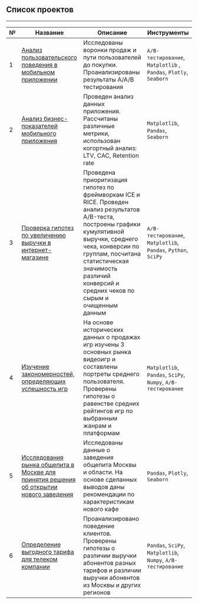 ## Список проектов
___

| №  | Название | Описание |  Инструменты
| ------------- | ------------- | ------------- | ------------- | 
| 1  | [Анализ пользовательского поведения в мобильном приложении](https://github.com/chursinio/projects/tree/main/aab_test_events)  | Исследованы воронки продаж и пути пользователей до покупки. Проанализированы результаты А/А/В тестирования  |  `A/B-тестирование`, `Matplotlib` , `Pandas`, `Plotly`, `Seaborn` |
| 2  | [Анализ бизнес-показателей мобильного приложения](https://github.com/chursinio/projects/tree/main/marketing_research) | Проведен анализ данных приложения. Рассчитаны различные метрики, использован когортный анализ: LTV, CAC, Retention rate |  `Matplotlib`, `Pandas`, `Seaborn`|
| 3  | [Проверка гипотез по увеличению выручки в интернет-магазине](https://github.com/chursinio/projects/tree/main/ab_test_app)  | Проведена приоритизация гипотез по фреймворкам ICE и RICE. Проведен анализ результатов A/B-теста, построены графики кумулятивной выручки, среднего чека, конверсии по группам, посчитана статистическая значимость различий конверсий и средних чеков по сырым и очищенным данным | `A/B-тестирование`, `Matplotlib`, `Pandas`, `Python`, `SciPy`
| 4  | [Изучение закономерностей, определяющих успешность игр](https://github.com/chursinio/projects/tree/main/games_analysis)   | На основе исторических данных о продажах игр изучены 3 основных рынка видеоигр и составлены портреты среднего пользователя. Проверены гипотезы о равенстве средних рейтингов игр по выбранным жанрам и платформам | `Matplotlib`, `Pandas`, `SciPy`, `Numpy`, `A/B-тестирование`  
| 5  | [Исследования рынка общепита в Москве для принятия решения об открытии нового заведения](https://github.com/chursinio/projects/tree/main/moscow_food)  |  Исследованы данные о заведения общепита Москвы и области. На основе сделанных выводов даны рекомендации по характеристикам нового кафе | `Pandas`, `Plotly`, `Seaborn`
| 6  | [Определение выгодного тарифа для телеком компании](https://github.com/chursinio/projects/tree/main/telecom)| Проанализировано поведение клиентов. Проверены гипотезы о различии выручки абонентов разных тарифов и различии выручки абонентов из Москвы и других регионов | `Pandas`, `SciPy`, `Matplotlib`, `Numpy`, `A/B-тестирование`
